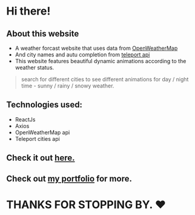 # Hi there!

## About this website
- A weather forcast website that uses data from [OpenWeatherMap](https://openweathermap.org)
- And city names and autu completion from [teleport api](teleport.org)
- This website features beautiful dynamic animations according to the weather status.  
> search for different cities to see different animations for day / night time - sunny / rainy / snowy weather.

## Technologies used:
- ReactJs
- Axios
- OpenWeatherMap api
- Teleport cities api

## Check it out [here.](https://my-dynamic-weather.vercel.app/)

## Check out [my portfolio](https://mohammad-kikhia.vercel.app/) for more.

# THANKS FOR STOPPING BY. ❤
